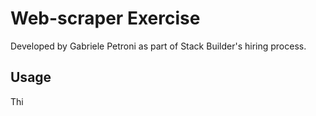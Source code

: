 # Web-scraper Exercise
Developed by Gabriele Petroni as part of Stack Builder's hiring process.

## Usage
Thi


